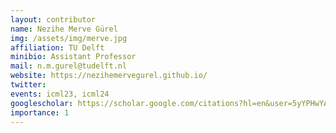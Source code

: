 ```yaml
---
layout: contributor
name: Nezihe Merve Gürel
img: /assets/img/merve.jpg 
affiliation: TU Delft
minibio: Assistant Professor 
mail: n.m.gurel@tudelft.nl
website: https://nezihemervegurel.github.io/
twitter: 
events: icml23, icml24
googlescholar: https://scholar.google.com/citations?hl=en&user=5yYPHwYAAAAJ
importance: 1
---
```

